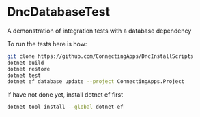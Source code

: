 # DncDatabaseTest
A demonstration of integration tests with a database dependency

To run the tests here is how:

````bash
git clone https://github.com/ConnectingApps/DncInstallScripts
dotnet build
dotnet restore
dotnet test
dotnet ef database update --project ConnectingApps.Project
````

If have not done yet, install dotnet ef first

````bash
dotnet tool install --global dotnet-ef
````